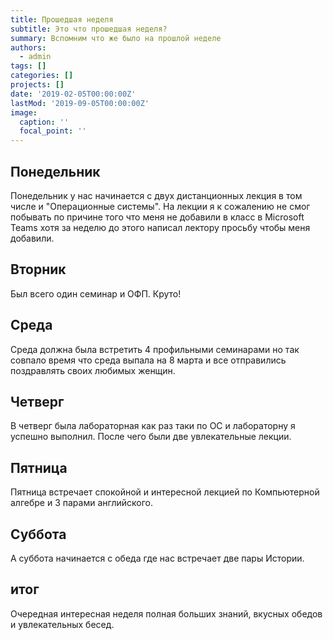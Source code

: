 ```yaml
---
title: Прошедшая неделя
subtitle: Это что прошедшая неделя?
summary: Вспомним что же было на прошлой неделе
authors:
  - admin
tags: []
categories: []
projects: []
date: '2019-02-05T00:00:00Z'
lastMod: '2019-09-05T00:00:00Z'
image:
  caption: ''
  focal_point: ''
---
```

## Понедельник 
Понедельник у нас начинается с двух дистанционных лекция в том числе и "Операционные системы". На лекции я к сожалению не смог побывать по причине того что меня не добавили в класс в Microsoft Teams хотя за неделю до этого написал лектору просьбу чтобы меня добавили. 

## Вторник
Был всего один семинар и ОФП. Круто!
## Среда
Среда должна была встретить 4 профильными семинарами но так совпало время что среда выпала на 8 марта и все отправились поздравлять своих любимых женщин.

## Четверг
В четверг была лабораторная как раз таки по ОС и лабораторну я успешно выполнил. После чего были две увлекательные лекции.
## Пятница 
Пятница встречает спокойной и интересной лекцией по Компьютерной алгебре и 3 парами английского.
## Суббота
А суббота начинается с обеда где нас встречает две пары Истории. 
## итог
Очередная интересная неделя полная больших знаний, вкусных обедов и увлекательных бесед.
